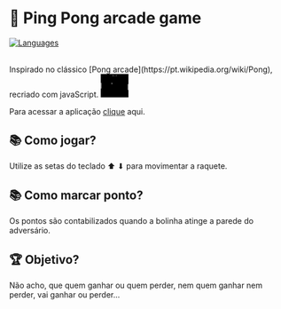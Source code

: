 
# 🏓 Ping Pong arcade game
[![Languages](https://img.shields.io/github/languages/count/edsonvitor42/ping-pong?color=%2334CB79)](#)

<br>
Inspirado no clássico [Pong arcade](https://pt.wikipedia.org/wiki/Pong), recriado com javaScript.

<img src="screen.png" width="50" />

Para acessar a aplicação [clique](https://edsonvitor42.github.io/ping-pong/index.html) aqui.

## 📚 Como jogar?
Utilize as setas do teclado ⬆ ⬇ para movimentar a raquete.

## 📚 Como marcar ponto?
Os pontos são contabilizados quando a bolinha atinge a parede do adversário.

## 🏆 Objetivo?
Não acho, que quem ganhar ou quem perder, nem quem ganhar nem perder, vai ganhar ou perder...